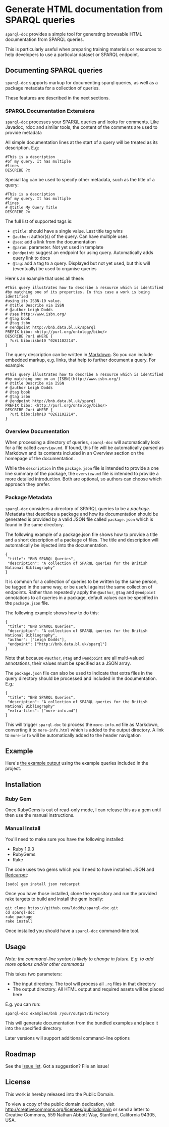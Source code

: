 # Generate HTML documentation from SPARQL queries

`sparql-doc` provides a simple tool for generating browsable HTML documentation 
from SPARQL queries.

This is particularly useful when preparing training materials or resources to 
help developers to use a particular dataset or SPARQL endpoint.

## Documenting SPARQL queries

`sparql-doc` supports markup for documenting sparql queries, as well as a 
package metadata for a collection of queries.

These features are described in the next sections.

### SPARQL Documentation Extensions

`sparql-doc` processes your SPARQL queries and looks for comments. Like Javadoc, rdoc and 
similar tools, the content of the comments are used to provide metadata

All simple documentation lines at the start of a query will be treated as its description. E.g:

	#This is a description
	#of my query. It has multiple
	#lines
	DESCRIBE ?x 

Special tag can be used to specify other metadata, such as the title of a query:

	#This is a description
	#of my query. It has multiple
	#lines
	# @title My Query Title
	DESCRIBE ?x 

The full list of supported tags is:

* `@title`: should have a single value. Last title tag wins
* `@author`: author(s) of the query. Can have multiple uses
* `@see`: add a link from the documentation
* `@param`: parameter. Not yet used in template
* `@endpoint`: suggest an endpoint for using query. Automatically adds query link to docs
* `@tag`: add a tag to a query. Displayed but not yet used, but this will (eventually) be used to organise queries

Here's an example that uses all these:

	#This query illustrates how to describe a resource which is identified
	#by matching one of its properties. In this case a work is being identified
	#using its ISBN-10 value.
	# @title Describe via ISSN
	# @author Leigh Dodds
	# @see http://www.isbn.org/
	# @tag book
	# @tag isbn
	# @endpoint http://bnb.data.bl.uk/sparql 
	PREFIX bibo: <http://purl.org/ontology/bibo/> 
	DESCRIBE ?uri WHERE {
	  ?uri bibo:isbn10 "0261102214".
	}

The query description can be written in [Markdown](http://daringfireball.net/projects/markdown/). So 
you can include embedded markup, e.g. links, that help to further document a query. 
For example:

	#This query illustrates how to describe a resource which is identified
	#by matching one on an [ISBN](http://www.isbn.org/)
	# @title Describe via ISSN
	# @author Leigh Dodds
	# @tag book
	# @tag isbn
	# @endpoint http://bnb.data.bl.uk/sparql 
	PREFIX bibo: <http://purl.org/ontology/bibo/> 
	DESCRIBE ?uri WHERE {
	  ?uri bibo:isbn10 "0261102214".
	}

### Overview Documentation

When processing a directory of queries, `sparql-doc` will automatically look for a file called 
`overview.md`. If found, this file will be automatically parsed as Markdown and its contents included 
in an Overview section on the homepage of the documentation.

While the `description` in the `package.json` file is intended to provide a one line summary of the 
package, the `overview.md` file is intended to provide a more detailed introduction. Both are optional, 
so authors can choose which approach they prefer.

### Package Metadata

`sparql-doc` considers a directory of SPARQL queries to be a _package_. Metadata that describes a package 
and how its documentation should be generated is provided by a valid JSON file called `package.json` which 
is found in the same directory.

The following example of a package.json file shows how to provide a title and a short description 
of a package of files. The title and description will automatically be injected into the documentation.

	{
	 "title": "BNB SPARQL Queries",
	 "description": "A collection of SPARQL queries for the British National Bibliography"
	}	 

It is common for a collection of queries to be written by the same person, be tagged in the same 
way, or be useful against the same collection of endpoints. Rather than repeatedly apply the 
`@author`, `@tag` and `@endpoint` annotations to all queries in a package, default values can be 
specified in the `package.json` file. 

The following example shows how to do this:

	{
	 "title": "BNB SPARQL Queries",
	 "description": "A collection of SPARQL queries for the British National Bibliography",
	 "author": ["Leigh Dodds"],
	 "endpoint": ["http://bnb.data.bl.uk/sparql"]
	}

Note that because `@author`, `@tag` and `@endpoint` are all multi-valued annotations, their values 
must be specified as a JSON array.

The `package.json` file can also be used to indicate that extra files in the query directory should be 
processed and included in the documentation. E.g.:

	{
	 "title": "BNB SPARQL Queries",
	 "description": "A collection of SPARQL queries for the British National Bibliography"
	 "extra-files": ["more-info.md"]
	}	 

This will trigger `sparql-doc` to process the `more-info.md` file as Markdown, converting it to 
`more-info.html` which is added to the output directory. A link to `more-info` will be automatically 
added to the header navigation

## Example

Here's [the example output](http://ldodds.github.com/sparql-doc/) using the example queries included in the project.

## Installation

### Ruby Gem

Once RubyGems is out of read-only mode, I can release this as a gem until then use the manual instructions. 

### Manual Install

You'll need to make sure you have the following installed:

* Ruby 1.9.3
* RubyGems
* Rake

The code uses two gems which you'll need to have installed: JSON and [Redcarpet](https://github.com/vmg/redcarpet):

	[sudo] gem install json redcarpet

Once you have those installed, clone the repository and run the provided rake targets to build and install the gem 
locally:

	git clone https://github.com/ldodds/sparql-doc.git
	cd sparql-doc
	rake package
	rake install
	
Once installed you should have a `sparql-doc` command-line tool.

## Usage

_Note: the command-line syntax is likely to change in future. E.g. to add more options and/or other commands_

This takes two parameters:

* The input directory. The tool will process all `.rq` files in that directory
* The output directory. All HTML output and required assets will be placed here
	
E.g. you can run:

	sparql-doc examples/bnb /your/output/directory
	
This will generate documentation from the bundled examples and place it into the specified 
directory.

Later versions will support additional command-line options

## Roadmap

See the [issue list](https://github.com/ldodds/sparql-doc/issues). Got a suggestion? File an issue!

## License

This work is hereby released into the Public Domain.

To view a copy of the public domain dedication, visit http://creativecommons.org/licenses/publicdomain or send a letter to Creative Commons, 559 Nathan Abbott Way, Stanford, California 94305, USA.